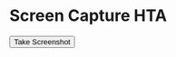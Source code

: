 <!DOCTYPE html>
<html>
<head>
<title>Screen Capture HTA</title>
<HTA:APPLICATION ID="oMyApp" 
    APPLICATIONNAME="ScreenCaptureHTA"
    BORDER="thin"
    CAPTION="yes"
    SHOWINTASKBAR="yes"
    SINGLEINSTANCE="yes"
    SYSMENU="yes"
    WINDOWSTATE="normal">
<script type="text/javascript">
    var counter = 1; // Counter to keep track of screenshots

    function takeScreenshot() {
        var WshShell = new ActiveXObject("WScript.Shell");
        WshShell.SendKeys("{PRTSC}");

        setTimeout(function() {
            WshShell.SendKeys("%{F4}");
            saveScreenshot('p' + counter);
            counter++;
        }, 1000); // Delay for 1 second to allow time for the screenshot to be taken
    }

    function saveScreenshot(filename) {
        var WshShell = new ActiveXObject("WScript.Shell");
        WshShell.SendKeys("^{ESC}"); // Minimize all windows to show desktop

        var oIE = new ActiveXObject("InternetExplorer.Application");
        oIE.Visible = false;
        oIE.Navigate("about:blank");
        while (oIE.Busy) {
            WScript.Sleep(100);
        }

        // Get the directory of the HTA file
        var currentDirectory = WshShell.CurrentDirectory;

        // Specify the full path to save the screenshot
        var path = currentDirectory + "\\" + filename + ".png";

        // Create an instance of FileSystemObject
        var fso = new ActiveXObject("Scripting.FileSystemObject");

        // Create a file
        var file = fso.CreateTextFile(path, true);

        // Write image data (placeholder)
        file.Write("Placeholder image data");

        // Close the file
        file.Close();

        // Quit Internet Explorer
        oIE.Quit();
    }
</script>
</head>
<body>
    <h1>Screen Capture HTA</h1>
    <button onclick="takeScreenshot()">Take Screenshot</button>
</body>
</html>
